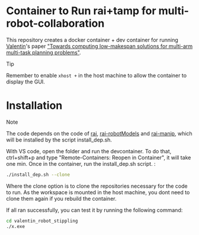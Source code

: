 # Container to Run rai+tamp for multi-robot-collaboration
This repository creates a docker container + dev container for running [Valentin](https://github.com/vhartman/24-data-gen/tree/master)'s paper ["Towards computing low-makespan solutions for multi-arm multi-task planning problems"](https://arxiv.org/abs/2305.17527).

> [!TIP]
> Remember to enable `xhost +` in the host machine to allow the container to display the GUI.

# Installation 

> [!NOTE] 
> The code depends on the code of [rai](https://github.com/vhartman/rai), [rai-robotModels](https://github.com/vhartman/rai-robotModels) and [rai-manip](https://github.com/vhartman/rai-manip), which will be installed by the script install_dep.sh.

With VS code, open the folder and run the devcontainer. To do that, ctrl+shift+p and type "Remote-Containers: Reopen in Container", it will take one min. Once in the container, run the install_dep.sh script. :

```bash
./install_dep.sh --clone
```
Where the clone option is to clone the repositories necessary for the code to run. As the workspace is mounted in the host machine, you dont need to clone them again if you rebuild the container. 

If all ran successfully, you can test it by running the following command:

```bash
cd valentin_robot_stippling
./x.exe
```